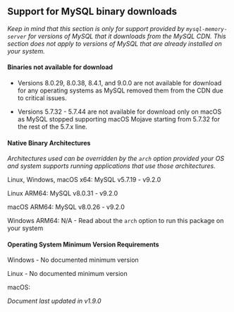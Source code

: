 ## Support for MySQL binary downloads

*Keep in mind that this section is only for support provided by ```mysql-memory-server``` for versions of MySQL that it downloads from the MySQL CDN. This section does not apply to versions of MySQL that are already installed on your system.*

#### Binaries not available for download

- Versions 8.0.29, 8.0.38, 8.4.1, and 9.0.0 are not available for download for any operating systems as MySQL removed them from the CDN due to critical issues.

- Versions 5.7.32 - 5.7.44 are not available for download only on macOS as MySQL stopped supporting macOS Mojave starting from 5.7.32 for the rest of the 5.7.x line.

#### Native Binary Architectures

*Architectures used can be overridden by the ```arch``` option provided your OS and system supports running applications that use those architectures.*

Linux, Windows, macOS x64: MySQL v5.7.19 - v9.2.0

Linux ARM64: MySQL v8.0.31 - v9.2.0

macOS ARM64: MySQL v8.0.26 - v9.2.0

Windows ARM64: N/A - Read about the ```arch``` option to run this package on your system

#### Operating System Minimum Version Requirements

Windows - No documented minimum version

Linux - No documented minimum version

macOS:



*Document last updated in v1.9.0*